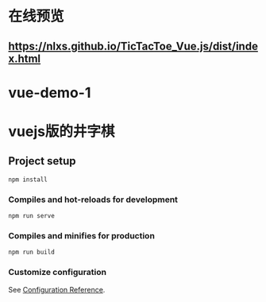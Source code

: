 # 在线预览
## https://nlxs.github.io/TicTacToe_Vue.js/dist/index.html

# vue-demo-1

# vuejs版的井字棋

## Project setup
```
npm install
```

### Compiles and hot-reloads for development
```
npm run serve
```

### Compiles and minifies for production
```
npm run build
```

### Customize configuration
See [Configuration Reference](https://cli.vuejs.org/config/).
